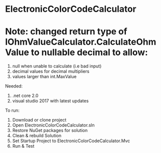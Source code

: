 # ElectronicColorCodeCalculator

# Note:  changed return type of IOhmValueCalculator.CalculateOhmValue to nullable decimal to allow:
1) null when unable to calculate (i.e bad input)
2) decimal values for decimal multipliers
3) values larger than int.MaxValue

Needed:
1) .net core 2.0
2) visual studio 2017 with latest updates

To run:
1) Download or clone project
2) Open ElectronicColorCodeCalculator.sln
3) Restore NuGet packages for solution
4) Clean & rebuild Solution
5) Set Startup Project to ElectronicColorCodeCalculator.Mvc
6) Run & Test
